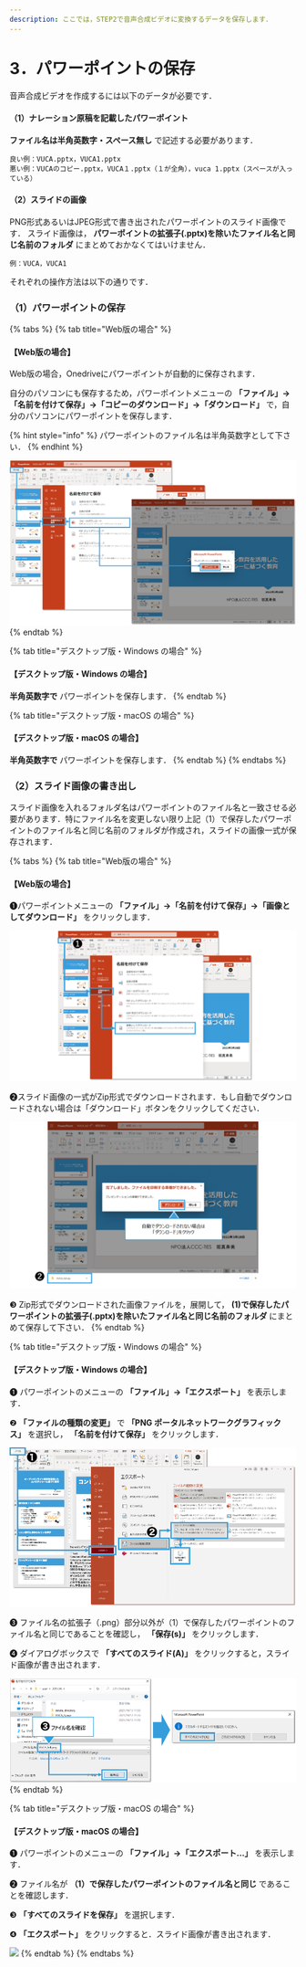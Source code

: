 ```yaml
---
description: ここでは，STEP2で音声合成ビデオに変換するデータを保存します．
---
```


# 3．パワーポイントの保存

音声合成ビデオを作成するには以下のデータが必要です．

#### （1）ナレーション原稿を記載したパワーポイント

**ファイル名は半角英数字・スペース無し** で記述する必要があります．

```
良い例：VUCA.pptx，VUCA1.pptx
悪い例：VUCAのコピー.pptx，VUCA１.pptx（１が全角），vuca 1.pptx（スペースが入っている）
```

#### （2）スライドの画像

PNG形式あるいはJPEG形式で書き出されたパワーポイントのスライド画像です． スライド画像は， **パワーポイントの拡張子(.pptx)を除いたファイル名と同じ名前のフォルダ** にまとめておかなくてはいけません．

```
例：VUCA，VUCA1
```

それぞれの操作方法は以下の通りです．

### （1）パワーポイントの保存

{% tabs %}
{% tab title="Web版の場合" %}
#### 【Web版の場合】

Web版の場合，Onedriveにパワーポイントが自動的に保存されます．

自分のパソコンにも保存するため，パワーポイントメニューの **「ファイル」→「名前を付けて保存」→「コピーのダウンロード」→「ダウンロード」** で，自分のパソコンにパワーポイントを保存します．

{% hint style="info" %}
パワーポイントのファイル名は半角英数字として下さい．
{% endhint %}

![](<../.gitbook/assets/image (61).png>)
{% endtab %}

{% tab title="デスクトップ版・Windows の場合" %}
#### 【デスクトップ版・Windows の場合】

**半角英数字で** パワーポイントを保存します．
{% endtab %}

{% tab title="デスクトップ版・macOS の場合" %}
#### 【デスクトップ版・macOS の場合】

**半角英数字で** パワーポイントを保存します．
{% endtab %}
{% endtabs %}

### （2）スライド画像の書き出し

スライド画像を入れるフォルダ名はパワーポイントのファイル名と一致させる必要があります．特にファイル名を変更しない限り上記（1）で保存したパワーポイントのファイル名と同じ名前のフォルダが作成され，スライドの画像一式が保存されます．

{% tabs %}
{% tab title="Web版の場合" %}
#### 【Web版の場合】

❶パワーポイントメニューの **「ファイル」→「名前を付けて保存」→「画像としてダウンロード」** をクリックします．

![](<../.gitbook/assets/image (74).png>)

❷スライド画像の一式がZip形式でダウンロードされます．もし自動でダウンロードされない場合は「ダウンロード」ボタンをクリックしてください．

![](<../.gitbook/assets/image (147).png>)

❸ Zip形式でダウンロードされた画像ファイルを，展開して， **(1)で保存したパワーポイントの拡張子(.pptx)を除いたファイル名と同じ名前のフォルダ** にまとめて保存して下さい．
{% endtab %}

{% tab title="デスクトップ版・Windows の場合" %}
#### 【デスクトップ版・Windows の場合】

❶ パワーポイントのメニューの **「ファイル」→「エクスポート」** を表示します．

❷ **「ファイルの種類の変更」** で **「PNG ポータルネットワークグラフィックス」** を選択し， **「名前を付けて保存」** をクリックします．

![](<../.gitbook/assets/image (63).png>)

❸ ファイル名の拡張子（.png）部分以外が（1）で保存したパワーポイントのファイル名と同じであることを確認し， **「保存(s)」** をクリックします．

❹ ダイアログボックスで **「すべてのスライド(A)」** をクリックすると，スライド画像が書き出されます．

![](<../.gitbook/assets/image (132).png>)
{% endtab %}

{% tab title="デスクトップ版・macOS の場合" %}
#### 【デスクトップ版・macOS の場合】

❶ パワーポイントのメニューの **「ファイル」→「エクスポート...」** を表示します．

❷ ファイル名が **（1）で保存したパワーポイントのファイル名と同じ** であることを確認します．

❸ **「すべてのスライドを保存」** を選択します．

❹ **「エクスポート」** をクリックすると．スライド画像が書き出されます．​​

![](https://files.gitbook.com/v0/b/gitbook-x-prod.appspot.com/o/spaces%2FMxAgcqmD7wVhWSenSpRN%2Fuploads%2FsssY2MayAbyk14tbzazI%2Fimage.png?alt=media\&token=4c8f81c2-8197-457d-8f2b-7bd459bd994a)
{% endtab %}
{% endtabs %}
